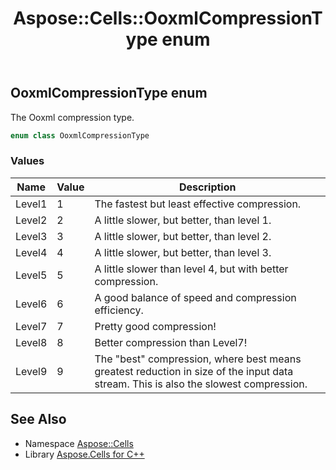 ﻿---
title: Aspose::Cells::OoxmlCompressionType enum
linktitle: OoxmlCompressionType
second_title: Aspose.Cells for C++ API Reference
description: 'Aspose::Cells::OoxmlCompressionType enum. The Ooxml compression type in C++.'
type: docs
weight: 22600
url: /cpp/aspose.cells/ooxmlcompressiontype/
---
## OoxmlCompressionType enum


The Ooxml compression type.

```cpp
enum class OoxmlCompressionType
```

### Values

| Name | Value | Description |
| --- | --- | --- |
| Level1 | 1 | The fastest but least effective compression. |
| Level2 | 2 | A little slower, but better, than level 1. |
| Level3 | 3 | A little slower, but better, than level 2. |
| Level4 | 4 | A little slower, but better, than level 3. |
| Level5 | 5 | A little slower than level 4, but with better compression. |
| Level6 | 6 | A good balance of speed and compression efficiency. |
| Level7 | 7 | Pretty good compression! |
| Level8 | 8 | Better compression than Level7! |
| Level9 | 9 | The "best" compression, where best means greatest reduction in size of the input data stream. This is also the slowest compression. |

## See Also

* Namespace [Aspose::Cells](../)
* Library [Aspose.Cells for C++](../../)
